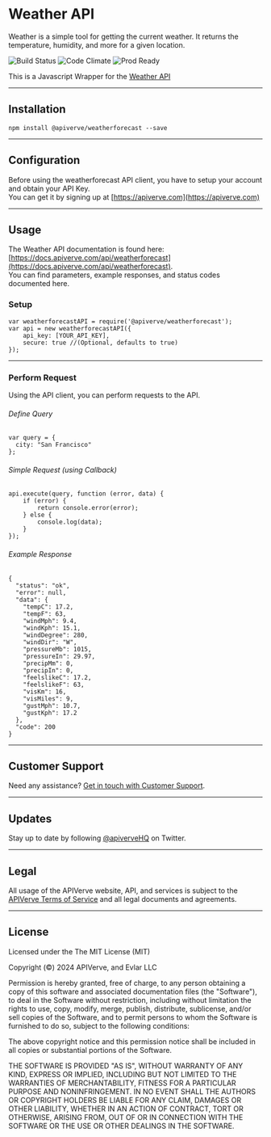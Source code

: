 Weather API
============

Weather is a simple tool for getting the current weather. It returns the temperature, humidity, and more for a given location.

![Build Status](https://img.shields.io/badge/build-passing-green)
![Code Climate](https://img.shields.io/badge/maintainability-B-purple)
![Prod Ready](https://img.shields.io/badge/production-ready-blue)

This is a Javascript Wrapper for the [Weather API](https://apiverve.com/marketplace/api/weatherforecast)

---

## Installation
	npm install @apiverve/weatherforecast --save

---

## Configuration

Before using the weatherforecast API client, you have to setup your account and obtain your API Key.  
You can get it by signing up at [https://apiverve.com](https://apiverve.com)

---

## Usage

The Weather API documentation is found here: [https://docs.apiverve.com/api/weatherforecast](https://docs.apiverve.com/api/weatherforecast).  
You can find parameters, example responses, and status codes documented here.

### Setup

```
var weatherforecastAPI = require('@apiverve/weatherforecast');
var api = new weatherforecastAPI({
    api_key: [YOUR_API_KEY],
    secure: true //(Optional, defaults to true)
});
```

---


### Perform Request
Using the API client, you can perform requests to the API.

###### Define Query

```
var query = {
  city: "San Francisco"
};
```

###### Simple Request (using Callback)

```
api.execute(query, function (error, data) {
    if (error) {
        return console.error(error);
    } else {
        console.log(data);
    }
});
```

###### Example Response

```
{
  "status": "ok",
  "error": null,
  "data": {
    "tempC": 17.2,
    "tempF": 63,
    "windMph": 9.4,
    "windKph": 15.1,
    "windDegree": 280,
    "windDir": "W",
    "pressureMb": 1015,
    "pressureIn": 29.97,
    "precipMm": 0,
    "precipIn": 0,
    "feelslikeC": 17.2,
    "feelslikeF": 63,
    "visKm": 16,
    "visMiles": 9,
    "gustMph": 10.7,
    "gustKph": 17.2
  },
  "code": 200
}
```

---

## Customer Support

Need any assistance? [Get in touch with Customer Support](https://apiverve.com/contact).

---

## Updates
Stay up to date by following [@apiverveHQ](https://twitter.com/apiverveHQ) on Twitter.

---

## Legal

All usage of the APIVerve website, API, and services is subject to the [APIVerve Terms of Service](https://apiverve.com/terms) and all legal documents and agreements.

---

## License
Licensed under the The MIT License (MIT)

Copyright (&copy;) 2024 APIVerve, and Evlar LLC

Permission is hereby granted, free of charge, to any person obtaining a copy of this software and associated documentation files (the "Software"), to deal in the Software without restriction, including without limitation the rights to use, copy, modify, merge, publish, distribute, sublicense, and/or sell copies of the Software, and to permit persons to whom the Software is furnished to do so, subject to the following conditions:

The above copyright notice and this permission notice shall be included in all copies or substantial portions of the Software.

THE SOFTWARE IS PROVIDED "AS IS", WITHOUT WARRANTY OF ANY KIND, EXPRESS OR IMPLIED, INCLUDING BUT NOT LIMITED TO THE WARRANTIES OF MERCHANTABILITY, FITNESS FOR A PARTICULAR PURPOSE AND NONINFRINGEMENT. IN NO EVENT SHALL THE AUTHORS OR COPYRIGHT HOLDERS BE LIABLE FOR ANY CLAIM, DAMAGES OR OTHER LIABILITY, WHETHER IN AN ACTION OF CONTRACT, TORT OR OTHERWISE, ARISING FROM, OUT OF OR IN CONNECTION WITH THE SOFTWARE OR THE USE OR OTHER DEALINGS IN THE SOFTWARE.